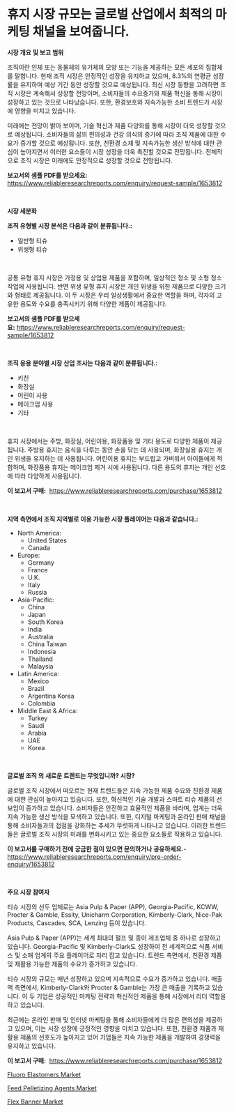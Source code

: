 <p><h1>휴지 시장 규모는 글로벌 산업에서 최적의 마케팅 채널을 보여줍니다.</h1></p><p><strong>시장 개요 및 보고 범위</strong></p>
<p><p>조직이란 인체 또는 동물체의 유기체의 모양 또는 기능을 제공하는 모든 세포의 집합체를 말합니다. 현재 조직 시장은 안정적인 성장을 유지하고 있으며, 8.3%의 연평균 성장률을 유지하며 예상 기간 동안 성장할 것으로 예상됩니다. 최신 시장 동향을 고려하면 조직 시장은 계속해서 성장할 전망이며, 소비자들의 수요증가와 제품 혁신을 통해 시장이 성장하고 있는 것으로 나타났습니다. 또한, 환경보호와 지속가능한 소비 트렌드가 시장에 영향을 미치고 있습니다.</p><p>미래에는 전망이 밝아 보이며, 기술 혁신과 제품 다양화를 통해 시장이 더욱 성장할 것으로 예상됩니다. 소비자들의 삶의 편의성과 건강 의식의 증가에 따라 조직 제품에 대한 수요가 증가할 것으로 예상됩니다. 또한, 친환경 소재 및 지속가능한 생산 방식에 대한 관심이 높아지면서 이러한 요소들이 시장 성장을 더욱 촉진할 것으로 전망됩니다. 전체적으로 조직 시장은 미래에도 안정적으로 성장할 것으로 전망됩니다.</p></p>
<p><strong>보고서의 샘플 PDF를 받으세요:</strong> <a href="https://www.reliableresearchreports.com/enquiry/request-sample/1653812">https://www.reliableresearchreports.com/enquiry/request-sample/1653812</a></p>
<p>&nbsp;</p>
<p><strong>시장 세분화</strong></p>
<p><strong>조직 유형별 시장 분석은 다음과 같이 분류됩니다.:</strong></p>
<p><ul><li>일반형 티슈</li><li>위생형 티슈</li></ul></p>
<p>&nbsp;</p>
<p><p>공통 유형 휴지 시장은 가정용 및 상업용 제품을 포함하며, 일상적인 청소 및 소형 청소 작업에 사용됩니다. 반면 위생 유형 휴지 시장은 개인 위생을 위한 제품으로 다양한 크기와 형태로 제공됩니다. 이 두 시장은 우리 일상생활에서 중요한 역할을 하며, 각자의 고유한 용도와 수요를 충족시키기 위해 다양한 제품이 제공됩니다.</p></p>
<p><strong>보고서의 샘플 PDF를 받으세요:</strong>&nbsp;<a href="https://www.reliableresearchreports.com/enquiry/request-sample/1653812">https://www.reliableresearchreports.com/enquiry/request-sample/1653812</a></p>
<p>&nbsp;</p>
<p><strong> 조직 응용 분야별 시장 산업 조사는 다음과 같이 분류됩니다.:</strong></p>
<p><ul><li>키친</li><li>화장실</li><li>어린이 사용</li><li>메이크업 사용</li><li>기타</li></ul></p>
<p>&nbsp;</p>
<p><p>휴지 시장에서는 주방, 화장실, 어린이용, 화장품용 및 기타 용도로 다양한 제품이 제공됩니다. 주방용 휴지는 음식을 다루는 동안 손을 닦는 데 사용되며, 화장실용 휴지는 개인 위생을 유지하는 데 사용됩니다. 어린이용 휴지는 부드럽고 가벼워서 아이들에게 적합하며, 화장품용 휴지는 메이크업 제거 시에 사용됩니다. 다른 용도의 휴지는 개인 선호에 따라 다양하게 사용됩니다.</p></p>
<p><strong>이 보고서 구매:</strong>&nbsp; <a href="https://www.reliableresearchreports.com/purchase/1653812">https://www.reliableresearchreports.com/purchase/1653812</a></p>
<p>&nbsp;</p>
<p><strong>지역 측면에서 조직 지역별로 이용 가능한 시장 플레이어는 다음과 같습니다.:</strong></p>
<p><ul>
    <li>
        North America:
        <ul>
            <li>United States</li>
            <li>Canada</li>
        </ul>
    </li>
    <li>
        Europe:
        <ul>
            <li>Germany</li>
            <li>France</li>
            <li>U.K.</li>
            <li>Italy</li>
            <li>Russia</li>
        </ul>
    </li>
    <li>
        Asia-Pacific:
        <ul>
            <li>China</li>
            <li>Japan</li>
            <li>South Korea</li>
            <li>India</li>
            <li>Australia</li>
            <li>China Taiwan</li>
            <li>Indonesia</li>
            <li>Thailand</li>
            <li>Malaysia</li>
        </ul>
    </li>
    <li>
        Latin America:
        <ul>
            <li>Mexico</li>
            <li>Brazil</li>
            <li>Argentina Korea</li>
            <li>Colombia</li>
        </ul>
    </li>
    <li>
        Middle East & Africa:
        <ul>
            <li>Turkey</li>
            <li>Saudi</li>
            <li>Arabia</li>
            <li>UAE</li>
            <li>Korea</li>
        </ul>
    </li>
    </ul></p>
<p>&nbsp;</p>
<p><strong>글로벌 조직 의 새로운 트렌드는 무엇입니까? 시장?</strong></p>
<p><p>글로벌 조직 시장에서 떠오르는 현재 트렌드들은 지속 가능한 제품 수요와 친환경 제품에 대한 관심이 높아지고 있습니다. 또한, 혁신적인 기술 개발과 스마트 티슈 제품의 선보임이 증가하고 있습니다. 소비자들은 안전하고 효율적인 제품을 바라며, 업계는 더욱 지속 가능한 생산 방식을 모색하고 있습니다. 또한, 디지털 마케팅과 온라인 판매 채널을 통해 소비자들과의 접점을 강화하는 추세가 뚜렷하게 나타나고 있습니다. 이러한 트렌드들은 글로벌 조직 시장의 미래를 변화시키고 있는 중요한 요소들로 작용하고 있습니다.</p></p>
<p><strong>이 보고서를 구매하기 전에 궁금한 점이 있으면 문의하거나 공유하세요.</strong>- <a href="https://www.reliableresearchreports.com/enquiry/pre-order-enquiry/1653812">https://www.reliableresearchreports.com/enquiry/pre-order-enquiry/1653812</a></p>
<p>&nbsp;</p>
<p><strong>주요 시장 참여자</strong></p>
<p><p>티슈 시장의 선두 업체로는 Asia Pulp & Paper (APP), Georgia-Pacific, KCWW, Procter & Gamble, Essity, Unicharm Corporation, Kimberly-Clark, Nice-Pak Products, Cascades, SCA, Lenzing 등이 있습니다.</p><p>Asia Pulp & Paper (APP)는 세계 최대의 펄프 및 종이 제조업체 중 하나로 성장하고 있습니다. Georgia-Pacific 및 Kimberly-Clark도 성장하여 전 세계적으로 식품 서비스 및 소매 업계의 주요 플레이어로 자리 잡고 있습니다. 트렌드 측면에서, 친환경 제품 및 재활용 가능한 제품의 수요가 증가하고 있습니다.</p><p>티슈 시장의 규모는 매년 성장하고 있으며 지속적으로 수요가 증가하고 있습니다. 매출액 측면에서, Kimberly-Clark와 Procter & Gamble는 가장 큰 매출을 기록하고 있습니다. 이 두 기업은 성공적인 마케팅 전략과 혁신적인 제품을 통해 시장에서 리더 역할을 하고 있습니다.</p><p>최근에는 온라인 판매 및 인터넷 마케팅을 통해 소비자들에게 더 많은 편의성을 제공하고 있으며, 이는 시장 성장에 긍정적인 영향을 미치고 있습니다. 또한, 친환경 제품과 재활용 제품의 선호도가 높아지고 있어 기업들은 지속 가능한 제품을 개발하여 경쟁력을 유지하고 있습니다.</p></p>
<p><strong>이 보고서 구매:</strong>&nbsp;&nbsp;<a href="https://www.reliableresearchreports.com/purchase/1653812">https://www.reliableresearchreports.com/purchase/1653812</a></p>
<p><p><a href="https://florentine-yuzu-f42.notion.site/Fluoro-Elastomers-Market-Size-Focuses-on-Market-Dynamics-In-Depth-Analysis-and-Future-Projections-o-92dc7f35f1c34639b8b4790ac64991c9">Fluoro Elastomers Market</a></p><p><a href="https://fuschia-pecorino-a6d.notion.site/Feed-Pelletizing-Agents-Market-A-Comprehensive-Report-of-its-Market-Share-Growth-Trends-2024-20-352c212f41d64fdb90112f9f789d92c6">Feed Pelletizing Agents Market</a></p><p><a href="https://changeable-paste-463.notion.site/Flex-Banner-Market-Analysis-Examines-its-Scope-on-Growth-Opportunities-and-Forecasted-Trends-Spanni-3cc4725fb41247e7a820580ef9f2d6a6">Flex Banner Market</a></p></p>
